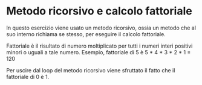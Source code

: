 # Metodo ricorsivo e calcolo fattoriale

In questo esercizio viene usato un metodo ricorsivo, ossia un metodo che al suo interno richiama se stesso, per eseguire il calcolo fattoriale.

Fattoriale è il risultato di numero moltiplicato per tutti i numeri interi positivi minori o uguali a tale numero.
Esempio, fattoriale di 5 è 5 * 4 * 3 * 2 * 1 = 120

Per uscire dal loop del metodo ricorsivo viene sfruttato il fatto che il fattoriale di 0 è 1.
